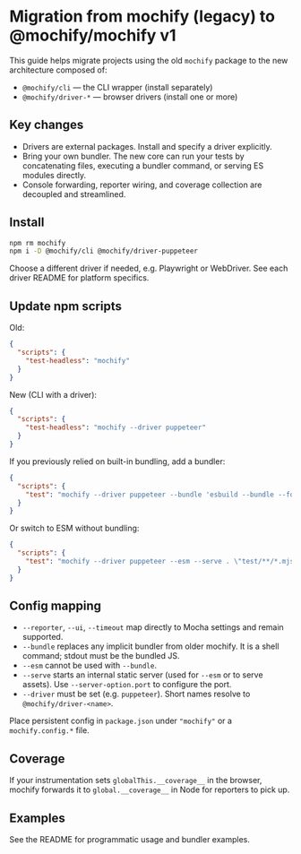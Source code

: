 # Migration from mochify (legacy) to @mochify/mochify v1

This guide helps migrate projects using the old `mochify` package to the new architecture composed of:

- `@mochify/cli` — the CLI wrapper (install separately)
- `@mochify/driver-*` — browser drivers (install one or more)

## Key changes

- Drivers are external packages. Install and specify a driver explicitly.
- Bring your own bundler. The new core can run your tests by concatenating files, executing a bundler command, or serving ES modules directly.
- Console forwarding, reporter wiring, and coverage collection are decoupled and streamlined.

## Install

```bash
npm rm mochify
npm i -D @mochify/cli @mochify/driver-puppeteer
```

Choose a different driver if needed, e.g. Playwright or WebDriver. See each driver README for platform specifics.

## Update npm scripts

Old:

```json
{
  "scripts": {
    "test-headless": "mochify"
  }
}
```

New (CLI with a driver):

```json
{
  "scripts": {
    "test-headless": "mochify --driver puppeteer"
  }
}
```

If you previously relied on built-in bundling, add a bundler:

```json
{
  "scripts": {
    "test": "mochify --driver puppeteer --bundle 'esbuild --bundle --format=iife' \"test/**/*.js\""
  }
}
```

Or switch to ESM without bundling:

```json
{
  "scripts": {
    "test": "mochify --driver puppeteer --esm --serve . \"test/**/*.mjs\""
  }
}
```

## Config mapping

- `--reporter`, `--ui`, `--timeout` map directly to Mocha settings and remain supported.
- `--bundle` replaces any implicit bundler from older mochify. It is a shell command; stdout must be the bundled JS.
- `--esm` cannot be used with `--bundle`.
- `--serve` starts an internal static server (used for `--esm` or to serve assets). Use `--server-option.port` to configure the port.
- `--driver` must be set (e.g. `puppeteer`). Short names resolve to `@mochify/driver-<name>`.

Place persistent config in `package.json` under `"mochify"` or a `mochify.config.*` file.

## Coverage

If your instrumentation sets `globalThis.__coverage__` in the browser, mochify forwards it to `global.__coverage__` in Node for reporters to pick up.

## Examples

See the README for programmatic usage and bundler examples.

